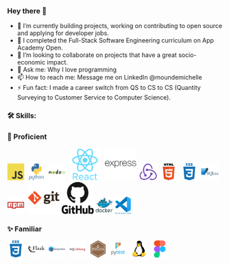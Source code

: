 ### Hey there 👋

<!--
**michellemounde/michellemounde** is a ✨ _special_ ✨ repository because its `README.md` (this file) appears on your GitHub profile.

Here are some ideas to get you started:
-->

- 🔭 I’m currently building projects, working on contributing to open source and applying for developer jobs.
- 🌱 I completed the Full-Stack Software Engineering curriculum on App Academy Open.
- 👯 I’m looking to collaborate on projects that have a great socio-economic impact.
- 💬 Ask me: Why I love programming
- 📫 How to reach me: Message me on LinkedIn @moundemichelle
- ⚡ Fun fact: I made a career switch from QS to CS to CS (Quantity Surveying to Customer Service to Computer Science).

### :hammer_and_wrench: Skills:
### :star2: Proficient
<div>
  <img src="https://github.com/devicons/devicon/blob/master/icons/javascript/javascript-original.svg"
       title="JavaScript" alt="JavaScript" width="40" height="40"/>&nbsp;
  <img src="https://github.com/devicons/devicon/blob/master/icons/python/python-original-wordmark.svg"
       title="Python" alt="Python" width="40" height="40"/>&nbsp;
  <img src="https://github.com/devicons/devicon/blob/master/icons/nodejs/nodejs-original-wordmark.svg"
       title="NodeJS" alt="NodeJS" width="40" height="40"/>&nbsp;
  <img src="https://github.com/devicons/devicon/blob/master/icons/react/react-original-wordmark.svg"
       title="React" alt="React" width="75" height="75"/>&nbsp;
  <img src="https://github.com/devicons/devicon/blob/master/icons/express/express-original-wordmark.svg"
       title="ExpressJS" alt="Express" width="75" height="75"/>&nbsp;
  <img src="https://github.com/devicons/devicon/blob/master/icons/redux/redux-original.svg"
       title="Redux" alt="Redux " width="40" height="40"/>&nbsp;
  <img src="https://github.com/devicons/devicon/blob/master/icons/html5/html5-original-wordmark.svg"
       title="HTML5" alt="HTML" width="40" height="40"/>&nbsp;
  <img src="https://github.com/devicons/devicon/blob/master/icons/css3/css3-plain-wordmark.svg" 
       title="CSS3" alt="CSS" width="40" height="40"/>&nbsp;
  <img src="https://github.com/devicons/devicon/blob/master/icons/sqlite/sqlite-original-wordmark.svg" 
       title="SQLite" alt="SQLite" width="40" height="40"/>&nbsp;
  <img src="https://github.com/devicons/devicon/blob/master/icons/npm/npm-original-wordmark.svg"
       title="NPM" alt="NPM " width="40" height="40"/>&nbsp;
  <img src="https://github.com/devicons/devicon/blob/master/icons/git/git-original-wordmark.svg"
       title="Git" **alt="Git" width="75" height="75"/>
  <img src="https://github.com/devicons/devicon/blob/master/icons/github/github-original-wordmark.svg"
       title="Github" **alt="Github" width="75" height="75"/>
  <img src="https://github.com/devicons/devicon/blob/master/icons/docker/docker-original-wordmark.svg"
       title="Docker" **alt="Docker" width="40" height="40"/>
  <img src="https://github.com/devicons/devicon/blob/master/icons/vscode/vscode-original-wordmark.svg"
       title="Visual Studio Code" **alt="Visual Studio Code" width="40" height="40"/>
</div>

### :sparkles: Familiar
<div>
  <img src="https://github.com/devicons/devicon/blob/master/icons/css3/css3-plain-wordmark.svg" 
       title="PostgreSQL" alt="PostgreSQL" width="40" height="40"/>&nbsp;
  <img src="https://github.com/devicons/devicon/blob/master/icons/flask/flask-original-wordmark.svg" 
       title="Flask" alt="Flask" width="40" height="40"/>&nbsp;
  <img src="https://github.com/devicons/devicon/blob/master/icons/sequelize/sequelize-original-wordmark.svg" 
       title="Sequelize" alt="Sequelize" width="40" height="40"/>&nbsp;
  <img src="https://github.com/devicons/devicon/blob/master/icons/sqlalchemy/sqlalchemy-original-wordmark.svg" 
       title="SQLAlchemy" alt="SQLAlchemy" width="40" height="40"/>&nbsp;
  <img src="https://github.com/devicons/devicon/blob/master/icons/mocha/mocha-plain.svg" 
       title="Mocha" alt="Mocha" width="40" height="40"/>&nbsp;
  <img src="https://github.com/devicons/devicon/blob/master/icons/pytest/pytest-original-wordmark.svg" 
       title="Pytest" alt="Pytest" width="40" height="40"/>&nbsp;
  <img src="https://github.com/devicons/devicon/blob/master/icons/linux/linux-original.svg" 
       title="Linux" alt="Linux" width="40" height="40"/>&nbsp;
  <img src="https://github.com/devicons/devicon/blob/master/icons/figma/figma-original.svg" 
       title="Figma" alt="Figma" width="40" height="40"/>&nbsp;
</div>
